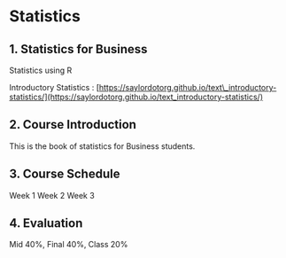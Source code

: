 # Statistics

## 1. Statistics for Business

Statistics using R

Introductory Statistics : [https://saylordotorg.github.io/text\_introductory-statistics/](https://saylordotorg.github.io/text_introductory-statistics/)

## 2. Course Introduction

This is the book of statistics for Business students.

## 3. Course Schedule

Week 1 Week 2 Week 3

## 4. Evaluation

Mid 40%, Final 40%, Class 20%

